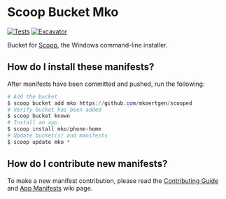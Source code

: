 # Scoop Bucket Mko

[![Tests](https://github.com/mkoertgen/scooped/actions/workflows/ci.yml/badge.svg)](https://github.com/mkoertgen/scooped/actions/workflows/ci.yml) [![Excavator](https://github.com/mkoertgen/scooped/actions/workflows/excavator.yml/badge.svg)](https://github.com/mkoertgen/scooped/actions/workflows/excavator.yml)

Bucket for [Scoop](https://scoop.sh), the Windows command-line installer.

## How do I install these manifests?

After manifests have been committed and pushed, run the following:

```powershell
# Add the bucket
$ scoop bucket add mko https://github.com/mkoertgen/scooped
# Verify bucket has been added
$ scoop bucket known
# Install an app
$ scoop install mko/phone-home
# Update bucket(s) and manifests
$ scoop update mko *
```

## How do I contribute new manifests?

To make a new manifest contribution, please read the [Contributing
Guide](https://github.com/ScoopInstaller/.github/blob/main/.github/CONTRIBUTING.md)
and [App Manifests](https://github.com/ScoopInstaller/Scoop/wiki/App-Manifests)
wiki page.
